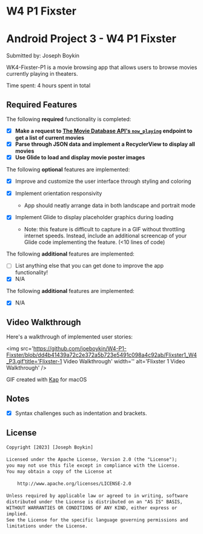 # W4 P1 Fixster

# Android Project 3 - W4 P1 Fixster

Submitted by: Joseph Boykin

WK4-Fixster-P1 is a movie browsing app that allows users to browse movies currently playing in theaters.

Time spent: 4 hours spent in total

## Required Features

The following **required** functionality is completed:

- [x] **Make a request to [The Movie Database API's `now_playing`](https://developers.themoviedb.org/3/movies/get-now-playing) endpoint to get a list of current movies**
- [x] **Parse through JSON data and implement a RecyclerView to display all movies**
- [x] **Use Glide to load and display movie poster images**

The following **optional** features are implemented:

- [x] Improve and customize the user interface through styling and coloring
- [x] Implement orientation responsivity

  - App should neatly arrange data in both landscape and portrait mode
- [x] Implement Glide to display placeholder graphics during loading
  - Note: this feature is difficult to capture in a GIF without throttling internet speeds.  Instead, include an additional screencap of your Glide code implementing the feature.  (<10 lines of code)

The following **additional** features are implemented:

- [ ] List anything else that you can get done to improve the app functionality!
- [x] N/A

The following **additional** features are implemented:

* [x] N/A

## Video Walkthrough

Here's a walkthrough of implemented user stories:

<img src='https://github.com/joeboykin/W4-P1-Fixster/blob/dd4b41439a72c2e372a5b723e5491c098a4c92ab/Flixster1_W4_P3.gif'title='Flixster-1 Video Walkthrough' width='' alt='Flixster 1 Video Walkthrough' />

<!-- Replace this with whatever GIF tool you used! -->
GIF created with [Kap](https://getkap.co/) for macOS


## Notes

- [x] Syntax challenges such as indentation and brackets.

## License

    Copyright [2023] [Joseph Boykin]

    Licensed under the Apache License, Version 2.0 (the "License");
    you may not use this file except in compliance with the License.
    You may obtain a copy of the License at

        http://www.apache.org/licenses/LICENSE-2.0

    Unless required by applicable law or agreed to in writing, software
    distributed under the License is distributed on an "AS IS" BASIS,
    WITHOUT WARRANTIES OR CONDITIONS OF ANY KIND, either express or implied.
    See the License for the specific language governing permissions and
    limitations under the License.
